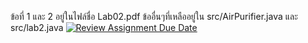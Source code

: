 ข้อที่ 1 และ 2 อยู่ในไฟล์ชื่อ Lab02.pdf
ข้ออื่นๆที่เหลืออยู่ใน src/AirPurifier.java และ src/lab2.java
[![Review Assignment Due Date](https://classroom.github.com/assets/deadline-readme-button-24ddc0f5d75046c5622901739e7c5dd533143b0c8e959d652212380cedb1ea36.svg)](https://classroom.github.com/a/M0TFBBAV)
